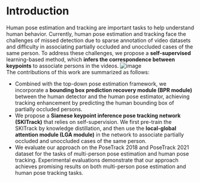 # Introduction
Human pose estimation and tracking are important tasks to help understand human behavior. Currently, human pose estimation and tracking face the challenges of missed detection due to sparse annotation of video datasets and difficulty in associating partially occluded and unoccluded cases of the same person. To address these challenges, we propose a **self-supervised** learning-based method, which **infers the correspondence between keypoints** to associate persons in the videos.
![image](https://github.com/yhtian2023/SKITrack/assets/154076236/5c480fd9-82c7-42da-8c95-2a94ec2ecd5a)<br />
The contributions of this work are summarized as follows:
* Combined with the top-down pose estimation framework, we incorporate a **bounding box prediction recovery module (BPR module)** between the human detector and the human pose estimator, achieving tracking enhancement by predicting the human bounding box of partially occluded persons.
* We propose a **Siamese keypoint inference pose tracking network (SKITrack)** that relies on self-supervision. We first pre-train the SKITrack by knowledge distillation, and then use the **local-global attention module (LGA module)** in the network to associate partially occluded and unoccluded cases of the same person.
* We evaluate our approach on the PoseTrack 2018 and PoseTrack 2021 dataset for the tasks of multi-person pose estimation and human pose tracking. Experimental evaluations demonstrate that our approach achieves promising results on both multi-person pose estimation and human pose tracking tasks.
